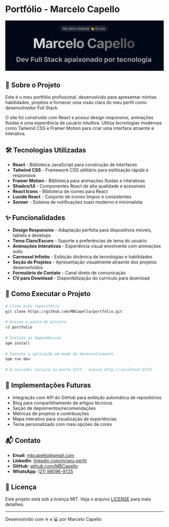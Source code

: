 # Portfólio - Marcelo Capello

![Banner do Portfólio](public/doc/banner.PNG)

## 🚀 Sobre o Projeto

Este é o meu portfólio profissional, desenvolvido para apresentar minhas habilidades, projetos e fornecer uma visão clara do meu perfil como desenvolvedor Full Stack.

O site foi construído com React e possui design responsivo, animações fluidas e uma experiência de usuário intuitiva. Utiliza tecnologias modernas como Tailwind CSS e Framer Motion para criar uma interface atraente e interativa.

## 🛠️ Tecnologias Utilizadas

- **React** - Biblioteca JavaScript para construção de interfaces
- **Tailwind CSS** - Framework CSS utilitário para estilização rápida e responsiva
- **Framer Motion** - Biblioteca para animações fluidas e interativas
- **Shadcn/UI** - Componentes React de alta qualidade e acessíveis
- **React Icons** - Biblioteca de ícones para React
- **Lucide React** - Conjunto de ícones limpos e consistentes
- **Sonner** - Sistema de notificações toast moderno e minimalista

## ✨ Funcionalidades

- **Design Responsivo** - Adaptação perfeita para dispositivos móveis, tablets e desktops
- **Tema Claro/Escuro** - Suporte a preferências de tema do usuário
- **Animações Interativas** - Experiência visual envolvente com animações sutis
- **Carrossel Infinito** - Exibição dinâmica de tecnologias e habilidades
- **Seção de Projetos** - Apresentação visualmente atraente dos projetos desenvolvidos
- **Formulário de Contato** - Canal direto de comunicação
- **CV para Download** - Disponibilização do currículo para download

## 🚀 Como Executar o Projeto

```bash
# Clone este repositório
git clone https://github.com/MBCapello/portfolio.git

# Acesse a pasta do projeto
cd portfolio

# Instale as dependências
npm install

# Execute a aplicação em modo de desenvolvimento
npm run dev

# O servidor inciará na porta 5173 - acesse http://localhost:5173
```

## 📝 Implementações Futuras

- Integração com API do GitHub para exibição automática de repositórios
- Blog para compartilhamento de artigos técnicos
- Seção de depoimentos/recomendações
- Métricas de projetos e contribuições
- Mapa interativo para visualização de experiências
- Tema personalizado com mais opções de cores

## 📬 Contato

- **Email**: mbcapello@gmail.com
- **LinkedIn**: [linkedin.com/in/seu-perfil](https://linkedin.com/in/seu-perfil)
- **GitHub**: [github.com/MBCapello](https://github.com/MBCapello)
- **WhatsApp**: [(21) 98096-9725](https://wa.me/5521980969725)

## 📄 Licença

Este projeto está sob a licença MIT. Veja o arquivo [LICENSE](LICENSE) para mais detalhes.

---

Desenvolvido com ☕ e 💻 por Marcelo Capello
